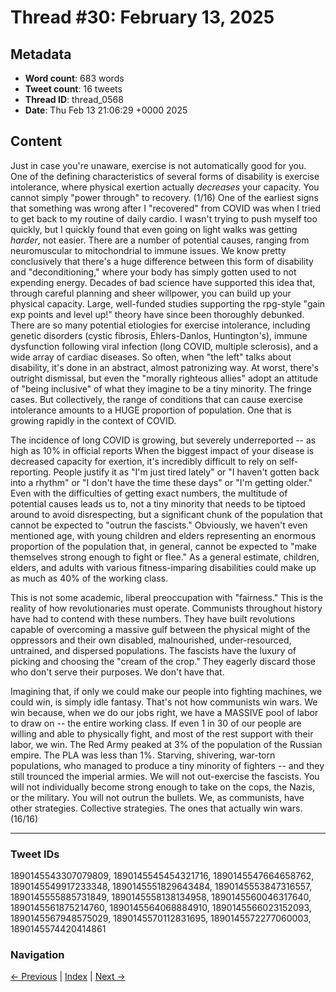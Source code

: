 # Thread #30: February 13, 2025

## Metadata
- **Word count**: 683 words
- **Tweet count**: 16 tweets
- **Thread ID**: thread_0568
- **Date**: Thu Feb 13 21:06:29 +0000 2025

## Content

Just in case you're unaware, exercise is not automatically good for you. One of the defining characteristics of several forms of disability is exercise intolerance, where physical exertion actually *decreases* your capacity. You cannot simply "power through" to recovery. (1/16) One of the earliest signs that something was wrong after I "recovered" from COVID was when I tried to get back to my routine of daily cardio. I wasn't trying to push myself too quickly, but I quickly found that even going on light walks was getting *harder*, not easier. There are a number of potential causes, ranging from neuromuscular to mitochondrial to immune issues. We know pretty conclusively that there's a huge difference between this form of disability and "deconditioning," where your body has simply gotten used to not expending energy. Decades of bad science have supported this idea that, through careful planning and sheer willpower, you can build up your physical capacity. Large, well-funded studies supporting the rpg-style "gain exp points and level up!" theory have since been thoroughly debunked. There are so many potential etiologies for exercise intolerance, including genetic disorders (cystic fibrosis, Ehlers-Danlos, Huntington's), immune dysfunction following viral infection (long COVID, multiple sclerosis), and a wide array of cardiac diseases. So often, when "the left" talks about disability, it's done in an abstract, almost patronizing way. At worst, there's outright dismissal, but even the "morally righteous allies" adopt an attitude of "being inclusive" of what they imagine to be a tiny minority. The fringe cases. But collectively, the range of conditions that can cause exercise intolerance amounts to a HUGE proportion of population. One that is growing rapidly in the context of COVID.

The incidence of long COVID is growing, but severely underreported -- as high as 10% in official reports When the biggest impact of your disease is decreased capacity for exertion, it's incredibly difficult to rely on self-reporting. People justify it as "I'm just tired lately" or "I haven't gotten back into a rhythm" or "I don't have the time these days" or "I'm getting older." Even with the difficulties of getting exact numbers, the multitude of potential causes leads us to, not a tiny minority that needs to be tiptoed around to avoid disrespecting, but a significant chunk of the population that cannot be expected to "outrun the fascists." Obviously, we haven't even mentioned age, with young children and elders representing an enormous proportion of the population that, in general, cannot be expected to "make themselves strong enough to fight or flee." As a general estimate, children, elders, and adults with various fitness-imparing disabilities could make up as much as 40% of the working class.

This is not some academic, liberal preoccupation with "fairness." This is the reality of how revolutionaries must operate. Communists throughout history have had to contend with these numbers. They have built revolutions capable of overcoming a massive gulf between the physical might of the oppressors and their own disabled, malnourished, under-resourced, untrained, and dispersed populations. The fascists have the luxury of picking and choosing the "cream of the crop." They eagerly discard those who don't serve their purposes. We don't have that.

Imagining that, if only we could make our people into fighting machines, we could win, is simply idle fantasy. That's not how communists win wars. We win because, when we do our jobs right, we have a MASSIVE pool of labor to draw on -- the entire working class. If even 1 in 30 of our people are willing and able to physically fight, and most of the rest support with their labor, we win. The Red Army peaked at 3% of the population of the Russian empire. The PLA was less than 1%. Starving, shivering, war-torn populations, who managed to produce a tiny minority of fighters -- and they still trounced the imperial armies. We will not out-exercise the fascists. You will not individually become strong enough to take on the cops, the Nazis, or the military. You will not outrun the bullets. We, as communists, have other strategies. Collective strategies. The ones that actually win wars. (16/16)

---

### Tweet IDs
1890145543307079809, 1890145545454321716, 1890145547664658762, 1890145549917233348, 1890145551829643484, 1890145553847316557, 1890145555885731849, 1890145558138134958, 1890145560046317640, 1890145561875214760, 1890145564068884910, 1890145566023152093, 1890145567948575029, 1890145570112831695, 1890145572277060003, 1890145574420414861

### Navigation
[← Previous](#029) | [Index](index.md) | [Next →](#031)
